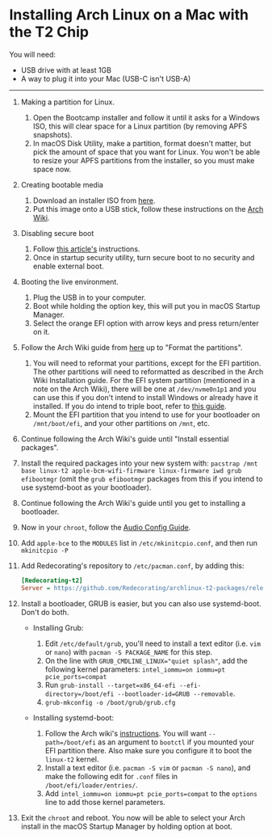 # Installing Arch Linux on a Mac with the T2 Chip

You will need:

-   USB drive with at least 1GB
-   A way to plug it into your Mac (USB-C isn't USB-A)

---

1. Making a partition for Linux.

    1. Open the Bootcamp installer and follow it until it asks for a Windows ISO, this will clear space for a Linux partition (by removing APFS snapshots).
    2. In macOS Disk Utility, make a partition, format doesn't matter, but pick the amount of space that you want for Linux. You won't be able to resize your APFS partitions from the installer, so you must make space now.

2. Creating bootable media

    1. Download an installer ISO from [here](https://github.com/t2linux/archiso-t2/releases/latest).
    2. Put this image onto a USB stick, follow these instructions on the [Arch Wiki](https://wiki.archlinux.org/index.php/USB_flash_installation_medium#In_macOS).

3. Disabling secure boot

    1. Follow [this article's](https://support.apple.com/en-us/HT208198) instructions.
    2. Once in startup security utility, turn secure boot to no security and enable external boot.

4. Booting the live environment.

    1. Plug the USB in to your computer.
    2. Boot while holding the option key, this will put you in macOS Startup Manager.
    3. Select the orange EFI option with arrow keys and press return/enter on it.

5. Follow the Arch Wiki guide from [here](https://wiki.archlinux.org/index.php/Installation_guide#Set_the_console_keyboard_layout) up to "Format the partitions".

    1. You will need to reformat your partitions, except for the EFI partition. The other partitions will need to reformatted as described in the Arch Wiki Installation guide. For the EFI system partition (mentioned in a note on the Arch Wiki), there will be one at `/dev/nvme0n1p1` and you can use this if you don't intend to install Windows or already have it installed. If you do intend to triple boot, refer to [this guide](https://wiki.t2linux.org/guides/windows/).
    2. Mount the EFI partition that you intend to use for your bootloader on `/mnt/boot/efi`, and your other partitions on `/mnt`, etc.

6. Continue following the Arch Wiki's guide until "Install essential packages".

7. Install the required packages into your new system with: `pacstrap /mnt base linux-t2 apple-bcm-wifi-firmware linux-firmware iwd grub efibootmgr` (omit the `grub efibootmgr` packages from this if you intend to use systemd-boot as your bootloader).

8. Continue following the Arch Wiki's guide until you get to installing a bootloader.

9. Now in your `chroot`, follow the [Audio Config Guide](https://wiki.t2linux.org/guides/audio-config/).

10. Add `apple-bce` to the `MODULES` list in `/etc/mkinitcpio.conf`, and then run `mkinitcpio -P`

11. Add Redecorating's repository to `/etc/pacman.conf`, by adding this:

    ```ini
    [Redecorating-t2]
    Server = https://github.com/Redecorating/archlinux-t2-packages/releases/download/packages
    ```

12. Install a bootloader, GRUB is easier, but you can also use systemd-boot. Don't do both.

    - Installing Grub:

        1. Edit `/etc/default/grub`, you'll need to install a text editor (i.e. `vim` or `nano`) with `pacman -S PACKAGE_NAME` for this step.
        2. On the line with `GRUB_CMDLINE_LINUX="quiet splash"`, add the following kernel parameters: `intel_iommu=on iommu=pt pcie_ports=compat`
        3. Run `grub-install --target=x86_64-efi --efi-directory=/boot/efi --bootloader-id=GRUB --removable`.
        4. `grub-mkconfig -o /boot/grub/grub.cfg`

    - Installing systemd-boot:

        1. Follow the Arch wiki's [instructions](https://wiki.archlinux.org/title/Systemd-boot#Installation). You will want `--path=/boot/efi` as an argument to `bootctl` if you mounted your EFI partition there. Also make sure you configure it to boot the `linux-t2` kernel.
        2. Install a text editor (i.e. `pacman -S vim` or `pacman -S nano`), and make the following edit for `.conf` files in `/boot/efi/loader/entries/`.
        3. Add `intel_iommu=on iommu=pt pcie_ports=compat` to the `options` line to add those kernel parameters.

13. Exit the `chroot` and reboot. You now will be able to select your Arch install in the macOS Startup Manager by holding option at boot.
